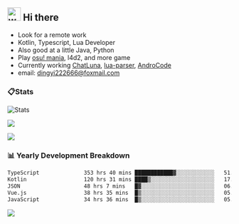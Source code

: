 ## <img alt="wave" src="https://raw.githubusercontent.com/MartinHeinz/MartinHeinz/master/wave.gif" width="30px"> Hi there

- Look for a remote work
- Kotlin, Typescript, Lua Developer
- Also good at a little Java, Python
- Play [osu! mania](https://osu.ppy.sh/users/29808669), l4d2, and more game
- Currently working [ChatLuna](https://github.com/ChatLunaLab), [lua-parser](https://github.com/dingyi222666/lua-parser), [AndroCode](https://github.com/dingyi222666/AndroCode)
- email: [dingyi222666@foxmail.com](mailto:dingyi222666@foxmail.com)

### 📋Stats

![Stats](https://github-readme-stats.vercel.app/api?username=dingyi222666&show_icons=true&icon_color=47A69E&title_color=47A69E&count_private=true)    

![](https://api.githubtrends.io/user/svg/dingyi222666/langs?time_range=one_year&include_private=True&loc_metric=changed&theme=classic)

![](http://github-profile-summary-cards.vercel.app/api/cards/productive-time?username=dingyi222666&theme=nord_dark&utcOffset=8)

### 📊 Yearly Development Breakdown

<!--START_SECTION:waka-->

```txt
TypeScript              353 hrs 40 mins ████████████▓░░░░░░░░░░░░   51.10 %
Kotlin                  120 hrs 31 mins ████▒░░░░░░░░░░░░░░░░░░░░   17.41 %
JSON                    48 hrs 7 mins   █▓░░░░░░░░░░░░░░░░░░░░░░░   06.95 %
Vue.js                  38 hrs 35 mins  █▒░░░░░░░░░░░░░░░░░░░░░░░   05.58 %
JavaScript              34 hrs 36 mins  █▒░░░░░░░░░░░░░░░░░░░░░░░   05.00 %
```

<!--END_SECTION:waka-->

![](https://komarev.com/ghpvc/?username=dingyi222666)
